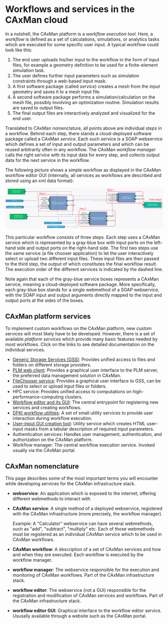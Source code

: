 # Workflows and services in the CAxMan cloud
In a nutshell, the CAxMan platform is a _workflow execution tool_. Here,
a _workflow_ is defined as a set of calculations, simulations, or analytics
tasks which are executed for some specific user input. A typical workflow could
look like this:
1. The end user uploads his/her input to the workflow in the form of input
   files, for example a geometry definition to be used for a finite-element
   simulation task.
2. The user defines further input parameters such as simulation constraints
   through a web-based input mask.
3. A first software package (called _service_) creates a mesh from the input
   geometry and saves it to a mesh input file.
4. A second software package performs a simulation/calculation on the mesh file,
   possibly involving an optimization routine. Simulation results are saved to
   output files.
5. The final output files are interactively analyzed and visualized for the end
   user.

Translated to CAxMan nomenclature, all points above are individual _steps_ in
a workflow. Behind each step, there stands a cloud-deployed software package
called a CAxMan _service_. Each such service is a SOAP webservice which
defines a set of input and output parameters and which can be reused arbitrarily
often in any workflow. The CAxMan _workflow manager_ calls the right service
with its input data for every step, and collects output data for the next
service in the workflow.

The following picture shows a simple workflow as displayed in the CAxMan
workflow editor GUI (internally, all services as workflows are described and
stored using an xml data format):
<p align="center">
  <img src="workflows_and_services_img/workflow_example_annotated.png"
   alt="Execution diagram of a synchronous service" width="800px"/>
</p>

This particular workflow consists of three steps. Each step uses a CAxMan
service which is represented by a gray-blue box with input ports on the
left-hand side and output ports on the right-hand side. The first two steps use
the same service (a file chooser application) to let the user interactively
select or upload two different input files. These input files are then passed to
the third step, the output of which constitutes the final workflow result. The
execution order of the different services is indicated by the dashed line.

Note again that each of the gray-blue service boxes represents a CAxMan
service, meaning a cloud-deployed software package. More specifically, each
gray-blue box stands for a single webmethod of a SOAP webservice, with the
SOAP input and output arguments directly mapped to the input and output ports
at the sides of the boxes.

## CAxMan platform services
To implement custom workflows on the CAxMan platform, new custom services
will most likely have to be developed. However, there is a set of available
_platform services_ which provide many basic features needed by most workflows.
Click on the links to see detailed documentation on the individual services.

* [Generic Storage Services (GSS)](storage.md): Provides unified access to files
  and folders on different storage providers. 
* [PLM web client](../workflow_creation/utilities_plm_webclient.md): Provides
  a graphical user interface to the PLM server, the preferred data management
  solution in CAxMan.
* [FileChooser service](../workflow_creation/utilities_filechooser.md): Provides
  a graphical user interface to GSS, can be used to select or upload input files
  or folders.
* HPC service: Provides unified access to computations on
  high-performance-computing clusters.
* [Workflow editor and its GUI](../README.md#basic-workflow-editing): The
  central entrypoint for registering new services and creating workflows.
* [DFKI workflow utilities](../workflow_creation/utilities_dfki.md): A set of
  small utility services to provide user interaction during workflow execution.
* [User-input GUI creation tool](../workflow_creation/utilities_auto_gui.md):
  Utility service which creates HTML user-input masks from a tabular description
  of required input parameters.
* Authentication services: Handles user management, authentication, and
  authorization on the CAxMan platform.
* Workflow manager: The central workflow execution service. Invoked usually via
  the CAxMan portal.

## CAxMan nomenclature
This page describes some of the most important terms you will encounter while
developing services for the CAxMan infrastructure stack.

* **webservice**: An application which is exposed to the internet, offering
  different webmethods to interact with

* **CAxMan service**: A single method of a deployed webservice, registered
  with the CAxMan infrastructure (more precisely, the workflow manager).

  Example: A "Calculator" webservice can have several webmethods, such as
  "add", "subtract", "multiply" etc. Each of those webmethods must be 
  registered as an individual CAxMan service which to be used in
  CAxMan workflows.

* **CAxMan workflow**: A description of a set of CAxMan services and how
  and when they are executed. Each workflow is executed by the workflow manager.

* **workflow manager**: The webservice responsible for the execution and
  monitoring of CAxMan workflows. Part of the CAxMan infrastructure
  stack.

* **workflow editor**: The webservice (not a GUI) responsible for the
  registration and modification of CAxMan services and workflows. Part of
  the CAxMan infrastructure stack.

* **workflow editor GUI**: Graphical interface to the workflow editor service.
  Ususally available through a website such as the CAxMan portal.
